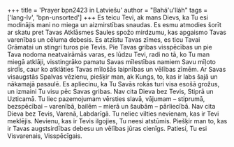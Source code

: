+++
title = 'Prayer bpn2423 in Latviešu'
author = "Bahá'u'lláh"
tags = ['lang-lv', 'bpn-unsorted']
+++
Es teicu Tevi, ak mans Dievs, ka Tu esi modinājis mani no miega un aizmirstības snaudas. Es esmu atmodies šorīt ar skatu pret Tavas Atklāsmes Saules spožo mirdzumu, kas apgaismo Tavas varenības un cēluma debesis. Es atzīstu Tavas zīmes, es ticu Tavai Grāmatai un stingri turos pie Tevis.
Pie Tavas gribas visspēcības un pie Tava nodoma neatvairāmās varas, es lūdzu Tevi, radi no tā, ko Tu man miegā atklāji, visstingrāko pamatu Savas mīlestības namiem Savu mīļoto sirdīs, caur ko atklāties Tavas mīlošās laipnības un vēlības zīmēm.
Ar Savas visaugstās Spalvas vēzienu, piešķir man, ak Kungs, to, kas ir labs šajā un nākamajā pasaulē. Es apliecinu, ka Tu Savās rokās turi visa esošā grožus, un izmaini Tu visu pēc Savas gribas. Nav cita Dieva bez Tevis, Stiprā un Uzticamā.
Tu liec pazemojumam vērsties slavā, vājumam – stiprumā, bezspēcībai – varenībā, bailēm – mierā un šaubām – pārliecībā. Nav cita Dieva bez Tevis, Varenā, Labdarīgā.
Tu neliec vilties nevienam, kas ir Tevi meklējis. Nevienu, kas ir Tevis ilgojies, Tu neesi atstūmis. Piešķir man to, kas ir Tavas augstsirdības debesu un vēlības jūras cienīgs. Patiesi, Tu esi Visvarenais, Visspēcīgais.
